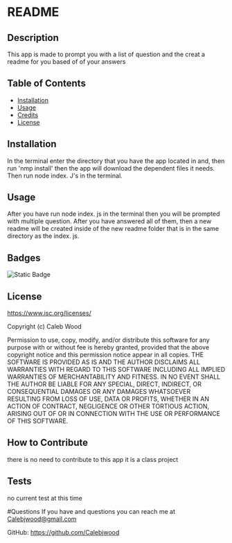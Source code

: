 # README
## Description



This app is made to prompt you with a list of question and the creat a readme for you based of of your answers

## Table of Contents 
- [Installation](#installation)
- [Usage](#usage)
- [Credits](#credits)
- [License](#license)



## Installation
In the terminal enter the directory that you have the app located in and, then run 'nmp install' then the app will download the dependent files it needs. Then run node index. J's in the terminal.




## Usage
After you have run node index. js in the terminal then you will be prompted with multiple question. After you have answered all of them, then a new readme will be created inside of the new readme folder that is in the same directory as the index. js.




## Badges
![Static Badge](https://img.shields.io/badge/License-ISC-blue)



## License
https://www.isc.org/licenses/

Copyright (c) Caleb Wood


Permission to use, copy, modify, and/or distribute this software for any purpose with or without fee is hereby granted, provided that the above
copyright notice and this permission notice appear in all copies.
THE SOFTWARE IS PROVIDED AS IS AND THE AUTHOR DISCLAIMS ALL WARRANTIES WITH REGARD TO THIS SOFTWARE INCLUDING ALL
IMPLIED WARRANTIES OF MERCHANTABILITY AND FITNESS. IN NO EVENT SHALL THE AUTHOR BE LIABLE FOR ANY SPECIAL, DIRECT,
INDIRECT, OR CONSEQUENTIAL DAMAGES OR ANY DAMAGES WHATSOEVER RESULTING FROM LOSS OF USE, DATA OR PROFITS, WHETHER IN
AN ACTION OF CONTRACT, NEGLIGENCE OR OTHER TORTIOUS ACTION, ARISING OUT OF OR IN CONNECTION WITH THE USE OR
PERFORMANCE OF THIS SOFTWARE.




## How to Contribute
there is no need to contribute to this app it is a class project



## Tests
no current test at this time  
 


 #Questions
 If you have and questions you can reach me at Calebjwood@gmail.com

 GitHub: https://github.com/Calebjwood
 